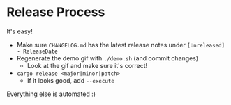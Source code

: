 # Release Process

It's easy!

- Make sure `CHANGELOG.md` has the latest release notes under `[Unreleased] - ReleaseDate`
- Regenerate the demo gif with `./demo.sh` (and commit changes)
  - Look at the gif and make sure it's correct!
- `cargo release <major|minor|patch>`
  - If it looks good, add `--execute`

Everything else is automated :)
